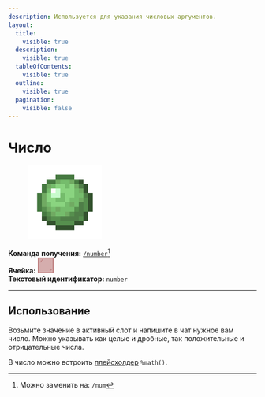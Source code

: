```yaml
---
description: Используется для указания числовых аргументов.
layout:
  title:
    visible: true
  description:
    visible: true
  tableOfContents:
    visible: true
  outline:
    visible: true
  pagination:
    visible: false
---
```


# Число

<figure><img src="../../../.gitbook/assets/slime_ball.png" alt="" width="150"><figcaption></figcaption></figure>

**Команда получения:** [`/number`](#user-content-fn-1)[^1]\
**Ячейка:** <img src="../../../.gitbook/assets/red_stained_glass_pane.png" alt="" data-size="line">\
**Текстовый идентификатор:** `number`

***

## Использование

Возьмите значение в активный слот и напишите в чат нужное вам число. Можно указывать как целые и дробные, так положительные и отрицательные числа.

В число можно встроить [плейсхолдер](../#pleiskholdery) `%math()`.

[^1]: Можно заменить на: `/num`
